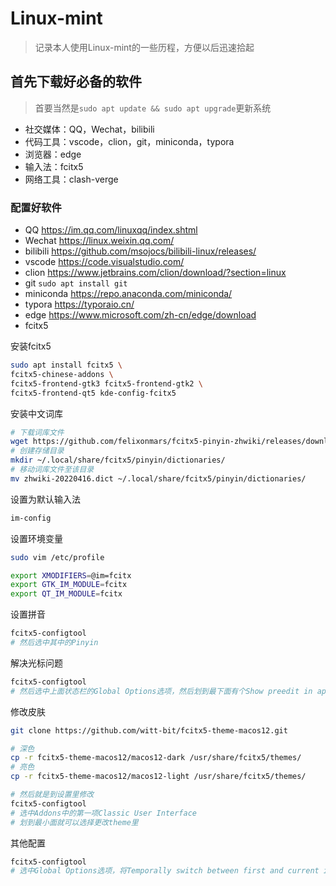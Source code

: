# Linux-mint

> 记录本人使用Linux-mint的一些历程，方便以后迅速拾起

## 首先下载好必备的软件

> 首要当然是`sudo apt update && sudo apt upgrade`更新系统

- 社交媒体：QQ，Wechat，bilibili
- 代码工具：vscode，clion，git，miniconda，typora
- 浏览器：edge
- 输入法：fcitx5
- 网络工具：clash-verge

### 配置好软件

- QQ https://im.qq.com/linuxqq/index.shtml
- Wechat https://linux.weixin.qq.com/
- bilibili https://github.com/msojocs/bilibili-linux/releases/
- vscode https://code.visualstudio.com/
- clion https://www.jetbrains.com/clion/download/?section=linux
- git `sudo apt install git`
- miniconda https://repo.anaconda.com/miniconda/
- typora https://typoraio.cn/
- edge https://www.microsoft.com/zh-cn/edge/download
- fcitx5

安装fcitx5

```bash
sudo apt install fcitx5 \
fcitx5-chinese-addons \
fcitx5-frontend-gtk3 fcitx5-frontend-gtk2 \
fcitx5-frontend-qt5 kde-config-fcitx5
```

安装中文词库

```bash
# 下载词库文件
wget https://github.com/felixonmars/fcitx5-pinyin-zhwiki/releases/download/0.2.4/zhwiki-20220416.dict
# 创建存储目录
mkdir ~/.local/share/fcitx5/pinyin/dictionaries/
# 移动词库文件至该目录
mv zhwiki-20220416.dict ~/.local/share/fcitx5/pinyin/dictionaries/
```

设置为默认输入法

````bash
im-config
````

设置环境变量

````bash
sudo vim /etc/profile

export XMODIFIERS=@im=fcitx
export GTK_IM_MODULE=fcitx
export QT_IM_MODULE=fcitx
````

设置拼音

```bash
fcitx5-configtool
# 然后选中其中的Pinyin
```

解决光标问题

```bash
fcitx5-configtool
# 然后选中上面状态栏的Global Options选项，然后划到最下面有个Show preedit in appllication选项，取消勾选即可
```

修改皮肤

```bash
git clone https://github.com/witt-bit/fcitx5-theme-macos12.git

# 深色
cp -r fcitx5-theme-macos12/macos12-dark /usr/share/fcitx5/themes/
# 亮色
cp -r fcitx5-theme-macos12/macos12-light /usr/share/fcitx5/themes/

# 然后就是到设置里修改
fcitx5-configtool
# 选中Addons中的第一项Classic User Interface
# 划到最小面就可以选择更改theme里
```

其他配置

```bash
fcitx5-configtool
# 选中Global Options选项，将Temporally switch between first and current input Method的快捷键从了Left Shift更改为Control+Space
```

















